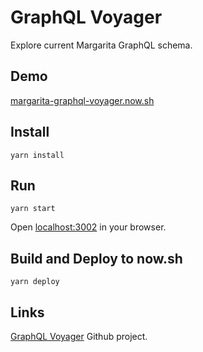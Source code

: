 # GraphQL Voyager
Explore current Margarita GraphQL schema.

## Demo

[margarita-graphql-voyager.now.sh](https://margarita-graphql-voyager.now.sh/)

## Install

```
yarn install
```

## Run

```
yarn start
```

Open [localhost:3002](http://localhost:3002/) in your browser.

## Build and Deploy to now.sh

```
yarn deploy
```

## Links

[GraphQL Voyager](https://github.com/APIs-guru/graphql-voyager) Github project.
